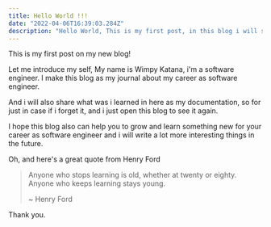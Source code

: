 ```yaml
---
title: Hello World !!!
date: "2022-04-06T16:39:03.284Z"
description: "Hello World, This is my first post, in this blog i will share information about me..."
---
```


This is my first post on my new blog!

Let me introduce my self, My name is Wimpy Katana, i'm a software engineer. I make this blog as my journal about my career as software engineer.

And i will also share what was i learned in here as my documentation, so for just in case if i forget it, and i just open this blog to see it again.

I hope this blog also can help you to grow and learn something new for your career as software engineer and i will write a lot more interesting things in the future.

Oh, and here's a great quote from Henry Ford

> Anyone who stops learning is old,
> whether at twenty or eighty. Anyone who keeps learning stays young.
>
> ~ Henry Ford

Thank you.
